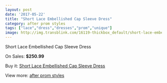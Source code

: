 ```yaml
---
layout: post
date: '2017-05-22'
title: "Short Lace Embellished Cap Sleeve Dress"
category: after prom styles
tags: ["lace","dress","dresses","prom","unique"]
image: http://img.transblink.com/16119-thickbox_default/short-lace-embellished-cap-sleeve-dress.jpg
---
```

Short Lace Embellished Cap Sleeve Dress

On Sales: **$250.99**
<a href="https://www.transblink.com/en/after-prom-styles/5109-short-lace-embellished-cap-sleeve-dress.html"><amp-img layout="responsive" width="600" height="600" src="//img.transblink.com/16119-thickbox_default/short-lace-embellished-cap-sleeve-dress.jpg" alt="Short Lace Embellished Cap Sleeve Dress 0" /></a>
<a href="https://www.transblink.com/en/after-prom-styles/5109-short-lace-embellished-cap-sleeve-dress.html"><amp-img layout="responsive" width="600" height="600" src="//img.transblink.com/16121-thickbox_default/short-lace-embellished-cap-sleeve-dress.jpg" alt="Short Lace Embellished Cap Sleeve Dress 1" /></a>
<a href="https://www.transblink.com/en/after-prom-styles/5109-short-lace-embellished-cap-sleeve-dress.html"><amp-img layout="responsive" width="600" height="600" src="//img.transblink.com/16120-thickbox_default/short-lace-embellished-cap-sleeve-dress.jpg" alt="Short Lace Embellished Cap Sleeve Dress 2" /></a>

Buy it: [Short Lace Embellished Cap Sleeve Dress](https://www.transblink.com/en/after-prom-styles/5109-short-lace-embellished-cap-sleeve-dress.html "Short Lace Embellished Cap Sleeve Dress")

View more: [after prom styles](https://www.transblink.com/en/55-after-prom-styles "after prom styles")